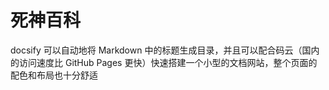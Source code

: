 # 死神百科

docsify 可以自动地将 Markdown 中的标题生成目录，并且可以配合码云（国内的访问速度比 GitHub Pages 更快）快速搭建一个小型的文档网站，整个页面的配色和布局也十分舒适